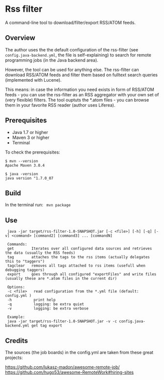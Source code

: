 Rss filter
==========
A command-line tool to download/filter/export RSS/ATOM feeds.

## Overview
The author uses the the default configuration of the rss-filter (see `config.java-backend.yml`, the file is self-explaining) to search for remote programming jobs (in the Java backend area).

However, the tool can be used for anything else. The rss-filter can download RSS/ATOM feeds and filter them based on fulltext search queries (implemented with Lucene).

This means: in case the information you need exists in form of RSS/ATOM feeds - you can use the rss-filter as an RSS aggregator with your own set of (very flexible) filters.
The tool ouptuts the *.atom files - you can browse them in your favorite RSS reader (author uses Liferea).

## Prerequisites
* Java 1.7 or higher
* Maven 3 or higher
* Terminal

To check the prerequisites:

```
$ mvn --version
Apache Maven 3.0.4

$ java -version
java version "1.7.0_07
```

 
## Build
In the terminal run: `  mvn package  `

## Use
```
 java -jar target/rss-filter-1.0-SNAPSHOT.jar [-c <file>] [-h] [-q] [-v] <command> [command2] [command3] ... [commandN]

 Commands:
 get		Iterates over all configured data sources and retrieves the data (usually the RSS feeds)
 tag		attaches the tags to the rss items (actually delegates this to "taggers")
 tagclear	removes all tags attached to rss items (usefull when debugging taggers)
 export		goes through all configured "exportFiles" and write files (usually these are *.atom files in the current dir)

 Options:
 -c <file>   read configuration from the *.yml file (default: config.yml )
 -h          print help
 -q          logging: be extra quiet
 -v          logging: be extra verbose

 Example:
 java -jar target/rss-filter-1.0-SNAPSHOT.jar -v -c config.java-backend.yml get tag export 
```

## Credits
The sources (the job boards) in the config.yml are taken from these great projects:
  
  https://github.com/lukasz-madon/awesome-remote-job/
  https://github.com/hugo53/awesome-RemoteWork#hiring-sites
